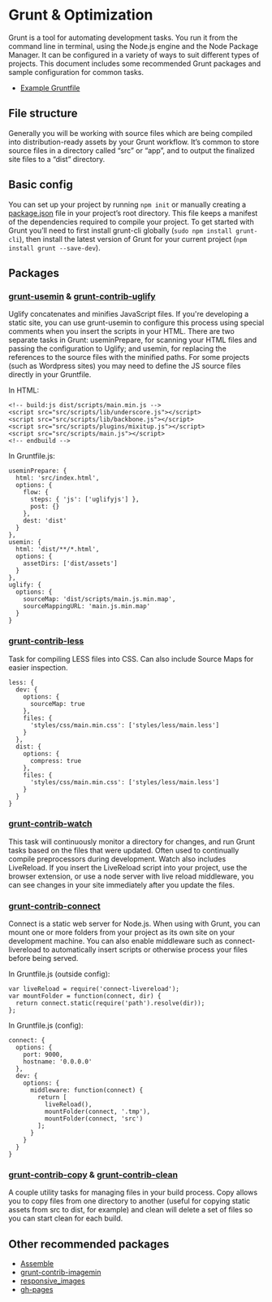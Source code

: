 # Grunt & Optimization

Grunt is a tool for automating development tasks. You run it from the command line in terminal, using the Node.js engine and the Node Package Manager. It can be configured in a variety of ways to suit different types of projects. This document includes some recommended Grunt packages and sample configuration for common tasks.

- [Example Gruntfile](http://gruntjs.com/getting-started#an-example-gruntfile)

## File structure
Generally you will be working with source files which are being compiled into distribution-ready assets by your Grunt workflow. It’s common to store source files in a directory called “src” or “app”, and to output the finalized site files to a “dist” directory.

## Basic config
You can set up your project by running `npm init` or manually creating a [package.json](http://gruntjs.com/getting-started#package.json) file in your project’s root directory. This file keeps a manifest of the dependencies required to compile your project. To get started with Grunt you’ll need to first install grunt-cli globally (`sudo npm install grunt-cli`), then install the latest version of Grunt for your current project (`npm install grunt --save-dev`).

## Packages

### [grunt-usemin](https://github.com/yeoman/grunt-usemin) & [grunt-contrib-uglify](https://github.com/gruntjs/grunt-contrib-uglify)
Uglify concatenates and minifies JavaScript files. If you're developing a static site, you can use grunt-usemin to configure this process using special comments when you insert the scripts in your HTML. There are two separate tasks in Grunt: useminPrepare, for scanning your HTML files and passing the configuration to Uglify; and usemin, for replacing the references to the source files with the minified paths. For some projects (such as Wordpress sites) you may need to define the JS source files directly in your Gruntfile.

In HTML:

    <!-- build:js dist/scripts/main.min.js -->
    <script src="src/scripts/lib/underscore.js"></script>
    <script src="src/scripts/lib/backbone.js"></script>
    <script src="src/scripts/plugins/mixitup.js"></script>
    <script src="src/scripts/main.js"></script>
    <!-- endbuild -->

In Gruntfile.js:

    useminPrepare: {
      html: 'src/index.html',
      options: {
        flow: {
          steps: { 'js': ['uglifyjs'] },
          post: {}
        },
        dest: 'dist'
      }
    },
    usemin: {
      html: 'dist/**/*.html',
      options: {
        assetDirs: ['dist/assets']
      }
    },
    uglify: {
      options: {
        sourceMap: 'dist/scripts/main.js.min.map',
        sourceMappingURL: 'main.js.min.map'
      }
    }

### [grunt-contrib-less](https://github.com/gruntjs/grunt-contrib-less)
Task for compiling LESS files into CSS. Can also include Source Maps for easier inspection.

    less: {
      dev: {
        options: {
          sourceMap: true
        },
        files: {
          'styles/css/main.min.css': ['styles/less/main.less']
        }
      },
      dist: {
        options: {
          compress: true
        },
        files: {
          'styles/css/main.min.css': ['styles/less/main.less']
        }
      }
    }

### [grunt-contrib-watch](https://github.com/gruntjs/grunt-contrib-watch)
This task will continuously monitor a directory for changes, and run Grunt tasks based on the files that were updated. Often used to continually compile preprocessors during development. Watch also includes LiveReload. If you insert the LiveReload script into your project, use the browser extension, or use a node server with live reload middleware, you can see changes in your site immediately after you update the files.

### [grunt-contrib-connect](https://github.com/gruntjs/grunt-contrib-connect)
Connect is a static web server for Node.js. When using with Grunt, you can mount one or more folders from your project as its own site on your development machine. You can also enable middleware such as connect-livereload to automatically insert scripts or otherwise process your files before being served.

In Gruntfile.js (outside config):

    var liveReload = require('connect-livereload');
    var mountFolder = function(connect, dir) {
      return connect.static(require('path').resolve(dir));
    };

In Gruntfile.js (config):

    connect: {
      options: {
        port: 9000,
        hostname: '0.0.0.0'
      },
      dev: {
        options: {
          middleware: function(connect) {
            return [
              liveReload(),
              mountFolder(connect, '.tmp'),
              mountFolder(connect, 'src')
            ];
          }
        }
      }
    }

### [grunt-contrib-copy](https://github.com/gruntjs/grunt-contrib-copy) & [grunt-contrib-clean](https://github.com/gruntjs/grunt-contrib-clean)
A couple utility tasks for managing files in your build process. Copy allows you to copy files from one directory to another (useful for copying static assets from src to dist, for example) and clean will delete a set of files so you can start clean for each build.

## Other recommended packages
- [Assemble](https://github.com/assemble/assemble)
- [grunt-contrib-imagemin](https://github.com/gruntjs/grunt-contrib-imagemin)
- [responsive_images](https://github.com/andismith/grunt-responsive-images)
- [gh-pages](https://github.com/tschaub/grunt-gh-pages)
